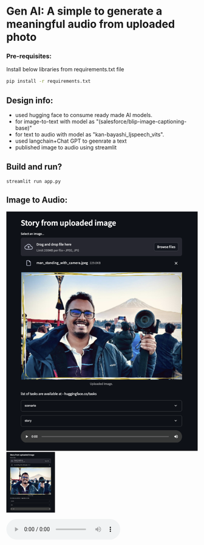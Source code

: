 # Gen AI: A simple to generate a meaningful audio from uploaded photo

### Pre-requisites:
Install below libraries from requirements.txt file
```sh
pip install -r requirements.txt 
```
## Design info:
-   used hugging face to consume ready made AI models.
-   for image-to-text with model as "(salesforce/blip-image-captioning-base)" 
-   for text to audio with model as "kan-bayashi_ljspeech_vits". 
-   used langchain+Chat GPT to geenrate a text
-   published image to audio using streamlit
        
## Build and run?
    streamlit run app.py
## Image to Audio:

![screenshot](./images/output.png)
<img src="./images/output.png" width="128"/>

![screenshot](./images/gen_audio_from_photo.flac)
        
        
